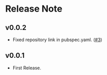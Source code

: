 # Release Note

## v0.0.2

- Fixed repository link in pubspec.yaml. ([#3](https://github.com/twitter-dart/twitter-cards/issues/3))

## v0.0.1

- First Release.
